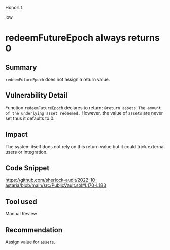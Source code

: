 HonorLt

low

# redeemFutureEpoch always returns 0

## Summary
```redeemFutureEpoch``` does not assign a return value.

## Vulnerability Detail
Function ```redeemFutureEpoch``` declares to return:
```@return assets The amount of the underlying asset redeemed.```
However, the value of ```assets``` are never set thus it defaults to 0.

## Impact
The system itself does not rely on this return value but it could trick external users or integration.

## Code Snippet

https://github.com/sherlock-audit/2022-10-astaria/blob/main/src/PublicVault.sol#L170-L183

## Tool used

Manual Review

## Recommendation
Assign value for ```assets```.

